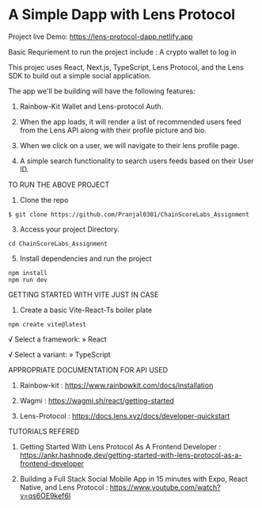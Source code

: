 # A Simple Dapp with Lens Protocol

Project live Demo: https://lens-protocol-dapp.netlify.app

Basic Requriement to run the project include : A crypto wallet to log in

This projec uses React, Next.js, TypeScript, Lens Protocol, and the Lens SDK to build out a simple social application.

The app we'll be building will have the following features:

1. Rainbow-Kit Wallet and Lens-protocol Auth.

2. When the app loads, it will render a list of recommended users feed from the Lens API along with their profile picture and bio.

3. When we click on a user, we will navigate to their lens profile page.

4. A simple search functionality to search users feeds based on their User ID.


TO RUN THE ABOVE PROJECT 

1. Clone the repo
```
$ git clone https://github.com/Pranjal0301/ChainScoreLabs_Assignment
````
3. Access your project Directory.
```
cd ChainScoreLabs_Assignment
```
5. Install dependencies and run the project
```   
npm install
npm run dev
```

GETTING STARTED WITH VITE JUST IN CASE

1. Create a basic Vite-React-Ts boiler plate
```   
npm create vite@latest
```
√ Select a framework: » React

√ Select a variant: » TypeScript



APPROPRIATE DOCUMENTATION FOR API USED

1. Rainbow-kit : https://www.rainbowkit.com/docs/installation

2. Wagmi : https://wagmi.sh/react/getting-started

3. Lens-Protocol : https://docs.lens.xyz/docs/developer-quickstart

TUTORIALS REFERED

1. Getting Started With Lens Protocol As A Frontend Developer : https://ankr.hashnode.dev/getting-started-with-lens-protocol-as-a-frontend-developer

2. Building a Full Stack Social Mobile App in 15 minutes with Expo, React Native, and Lens Protocol : https://www.youtube.com/watch?v=qs6OE9kef6I
